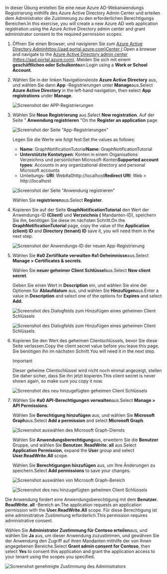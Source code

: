<!-- markdownlint-disable MD002 MD041 -->

<span data-ttu-id="9d3e5-101">In dieser Übung erstellen Sie eine neue Azure AD-Webanwendungs Registrierung mithilfe des Azure Active Directory Admin Center und erteilen dem Administrator die Zustimmung zu den erforderlichen Berechtigungs Bereichen.</span><span class="sxs-lookup"><span data-stu-id="9d3e5-101">In this exercise, you will create a new Azure AD web application registration using the Azure Active Directory admin center and grant administrator consent to the required permission scopes.</span></span>

1. <span data-ttu-id="9d3e5-102">Öffnen Sie einen Browser, und navigieren Sie zum [Azure Active Directory Adminhttps://aad.portal.azure.com)Center (](https://aad.portal.azure.com).</span><span class="sxs-lookup"><span data-stu-id="9d3e5-102">Open a browser and navigate to the [Azure Active Directory admin center (https://aad.portal.azure.com)](https://aad.portal.azure.com).</span></span> <span data-ttu-id="9d3e5-103">Melden Sie sich mit einem **geschäftlichen oder Schulkonto**an.</span><span class="sxs-lookup"><span data-stu-id="9d3e5-103">Login using a **Work or School Account**.</span></span>

1. <span data-ttu-id="9d3e5-104">Wählen Sie in der linken Navigationsleiste **Azure Active Directory** aus, und wählen Sie dann **App** -Registrierungen unter **Manage**aus.</span><span class="sxs-lookup"><span data-stu-id="9d3e5-104">Select **Azure Active Directory** in the left-hand navigation, then select **App registrations** under **Manage**.</span></span>

    ![Screenshot der APP-Registrierungen](./images/aad-portal-home.png)

1. <span data-ttu-id="9d3e5-106">Wählen Sie **Neue Registrierung** aus.</span><span class="sxs-lookup"><span data-stu-id="9d3e5-106">Select **New registration**.</span></span> <span data-ttu-id="9d3e5-107">Auf der Seite " **Anwendung registrieren** "</span><span class="sxs-lookup"><span data-stu-id="9d3e5-107">On the **Register an application** page</span></span>

    ![Screenshot der Seite "App-Registrierungen"](./images/aad-portal-newapp.png)

    <span data-ttu-id="9d3e5-109">Legen Sie die Werte wie folgt fest:</span><span class="sxs-lookup"><span data-stu-id="9d3e5-109">Set the values as follows:</span></span>

    - <span data-ttu-id="9d3e5-110">**Name**: GraphNotificationTutorial</span><span class="sxs-lookup"><span data-stu-id="9d3e5-110">**Name**: GraphNotificationTutorial</span></span>
    - <span data-ttu-id="9d3e5-111">**Unterstützte Kontotypen**: Konten in einem Organisations Verzeichnis und persönlichen Microsoft-Konten</span><span class="sxs-lookup"><span data-stu-id="9d3e5-111">**Supported account types**: Accounts in any organizational directory and personal Microsoft accounts</span></span>
    - <span data-ttu-id="9d3e5-112">Umleitungs- **URI**: Web#a0http://localhost</span><span class="sxs-lookup"><span data-stu-id="9d3e5-112">**Redirect URI**: Web > http://localhost</span></span>

    ![Screenshot der Seite "Anwendung registrieren"](./images/aad-portal-newapp-01.png)

    <span data-ttu-id="9d3e5-114">Wählen Sie **registrieren**aus.</span><span class="sxs-lookup"><span data-stu-id="9d3e5-114">Select **Register**.</span></span>

1. <span data-ttu-id="9d3e5-115">Kopieren Sie auf der Seite **GraphNotificationTutorial** den Wert der Anwendungs-ID **(Client)** und **Verzeichnis (** Mandanten-ID), speichern Sie ihn, benötigen Sie diese im nächsten Schritt.</span><span class="sxs-lookup"><span data-stu-id="9d3e5-115">On the **GraphNotificationTutorial** page, copy the value of the **Application (client) ID** and **Directory (tenant) ID** save it, you will need them in the next step.</span></span>

    ![Screenshot der Anwendungs-ID der neuen App-Registrierung](./images/aad-portal-newapp-details.png)

1. <span data-ttu-id="9d3e5-117">Wählen Sie **#a0 Zertifikate verwalten #a1 Geheimnisse**aus.</span><span class="sxs-lookup"><span data-stu-id="9d3e5-117">Select **Manage > Certificates & secrets**.</span></span> 

    <span data-ttu-id="9d3e5-118">Wählen Sie **neuer geheimer Client Schlüssel**aus.</span><span class="sxs-lookup"><span data-stu-id="9d3e5-118">Select **New client secret**.</span></span>

    <span data-ttu-id="9d3e5-119">Geben Sie einen Wert in **Description** ein, und wählen Sie eine der Optionen für **Ablaufdatum** aus, und wählen Sie **Hinzufügen**aus.</span><span class="sxs-lookup"><span data-stu-id="9d3e5-119">Enter a value in **Description** and select one of the options for **Expires** and select **Add**.</span></span>

    ![Screenshot des Dialogfelds zum Hinzufügen eines geheimen Client Schlüssels](./images/aad-portal-newapp-secret.png)

    ![Screenshot des Dialogfelds zum Hinzufügen eines geheimen Client Schlüssels](./images/aad-portal-newapp-secret-02.png)

1. <span data-ttu-id="9d3e5-122">Kopieren Sie den Wert des geheimen Clientschlüssels, bevor Sie diese Seite verlassen.</span><span class="sxs-lookup"><span data-stu-id="9d3e5-122">Copy the client secret value before you leave this page.</span></span> <span data-ttu-id="9d3e5-123">Sie benötigen ihn im nächsten Schritt.</span><span class="sxs-lookup"><span data-stu-id="9d3e5-123">You will need it in the next step.</span></span>

    > [!IMPORTANT]
    > <span data-ttu-id="9d3e5-124">Dieser geheime Clientschlüssel wird nicht noch einmal angezeigt, stellen Sie daher sicher, dass Sie ihn jetzt kopieren.</span><span class="sxs-lookup"><span data-stu-id="9d3e5-124">This client secret is never shown again, so make sure you copy it now.</span></span>

    ![Screenshot des neu hinzugefügten geheimen Client Schlüssels](./images/aad-portal-newapp-secret-03.png)

1. <span data-ttu-id="9d3e5-126">Wählen Sie **#a0 API-Berechtigungen verwalten**aus.</span><span class="sxs-lookup"><span data-stu-id="9d3e5-126">Select **Manage > API Permissions**.</span></span>

    <span data-ttu-id="9d3e5-127">Wählen Sie **Berechtigung hinzufügen** aus, und wählen Sie **Microsoft Graph**aus.</span><span class="sxs-lookup"><span data-stu-id="9d3e5-127">Select **Add a permission** and select **Microsoft Graph**.</span></span>

    ![Screenshot auswählen des Microsoft Graph-Diensts](./images/aad-portal-newapp-graphscope.png)

    <span data-ttu-id="9d3e5-129">Wählen Sie **Anwendungsberechtigung**aus, erweitern Sie die **Benutzer** Gruppe, und wählen Sie **Benutzer. ReadWrite. all** aus.</span><span class="sxs-lookup"><span data-stu-id="9d3e5-129">Select **Application Permission**, expand the **User** group and select **User.ReadWrite.All** scope.</span></span>

    <span data-ttu-id="9d3e5-130">Wählen Sie **Berechtigungen hinzufügen** aus, um Ihre Änderungen zu speichern.</span><span class="sxs-lookup"><span data-stu-id="9d3e5-130">Select **Add permissions** to save your changes.</span></span>

    ![Screenshot auswählen von Microsoft Graph-Bereich](./images/aad-portal-newapp-graphscope-02.png)

    ![Screenshot des neu hinzugefügten geheimen Client Schlüssels](./images/aad-portal-newapp-graphscope-03.png)

<span data-ttu-id="9d3e5-133">Die Anwendung fordert eine Anwendungsberechtigung mit dem **Benutzer. ReadWrite. all** -Bereich an.</span><span class="sxs-lookup"><span data-stu-id="9d3e5-133">The application requests an application permission with the **User.ReadWrite.All** scope.</span></span> <span data-ttu-id="9d3e5-134">Für diese Berechtigung ist eine administrative Zustimmung erforderlich.</span><span class="sxs-lookup"><span data-stu-id="9d3e5-134">This permission requires administrative consent.</span></span>

<span data-ttu-id="9d3e5-135">Wählen Sie **Administrator Zustimmung für Contoso erteilen**aus, und wählen Sie **Ja** aus, um dieser Anwendung zuzustimmen, und gewähren Sie der Anwendung den Zugriff auf ihren Mandanten mithilfe der von Ihnen angegebenen Bereiche.</span><span class="sxs-lookup"><span data-stu-id="9d3e5-135">Select **Grant admin consent for Contoso**, then select **Yes** to consent this application and grant the application access to your tenant using the scopes you specified.</span></span>

![Screenshot genehmigte Zustimmung des Administrators](./images/aad-portal-newapp-graphscope-04.png)
